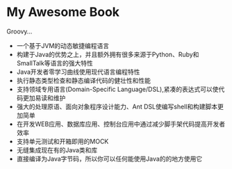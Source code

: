 # My Awesome Book


Groovy…

* 一个基于JVM的动态敏捷编程语言
* 构建于Java的优势之上，并且额外拥有很多来源于Python、Ruby和SmallTalk等语言的强大特性
* Java开发者零学习曲线使用现代语言编程特性
* 执行静态类型检查和静态编译代码的健壮性和性能
* 支持领域专用语言(Domain-Specific Language/DSL),紧凑的表达式可以使代码更加易读和维护
* 强大的处理原语、面向对象程序设计能力、Ant DSL使编写shell和构建脚本更加简单
* 在开发WEB应用、数据库应用、控制台应用中通过减少脚手架代码提高开发者效率
* 支持单元测试和开箱即用的MOCK
* 无缝集成现在有的Java类和库
* 直接编译为Java字节码，所以你可以任何能使用Java的的地方使用它